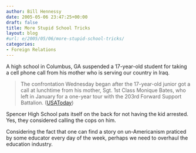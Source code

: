 ```yaml
---
author: Bill Hennessy
date: 2005-05-06 23:47:25+00:00
draft: false
title: More Stupid School Tricks
layout: blog
#url: e/2005/05/06/more-stupid-school-tricks/
categories:
- Foreign Relations
---
```


A high school in Columbus, GA suspended a 17-year-old student for taking a cell phone call from his mother who is serving our country in Iraq.



> The confrontation Wednesday began after the 17-year-old junior got a call at lunchtime from his mother, Sgt. 1st Class Monique Bates, who left in January for a one-year tour with the 203rd Forward Support Battalion. ([USAToday](https://www.usatoday.com/news/nation/2005-05-06-iraq-suspended_x.htm))



Spencer High School pats itself on the back for not having the kid arrested.  Yes, they considered calling the cops on him.

Considering the fact that one can find a story on un-Americanism praticed by some educator every day of the week, perhaps we need to overhaul the education industry.  
